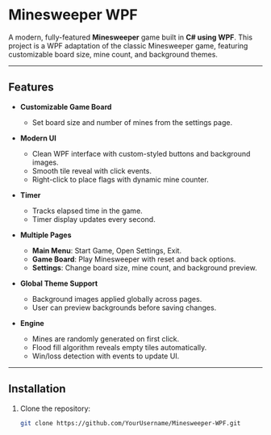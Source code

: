 # Minesweeper WPF

A modern, fully-featured **Minesweeper** game built in **C# using WPF**. This project is a WPF adaptation of the classic Minesweeper game, featuring customizable board size, mine count, and background themes.

---

## Features

- **Customizable Game Board**  
  - Set board size and number of mines from the settings page.  

- **Modern UI**  
  - Clean WPF interface with custom-styled buttons and background images.  
  - Smooth tile reveal with click events.  
  - Right-click to place flags with dynamic mine counter.  

- **Timer**  
  - Tracks elapsed time in the game.  
  - Timer display updates every second.  

- **Multiple Pages**  
  - **Main Menu**: Start Game, Open Settings, Exit.  
  - **Game Board**: Play Minesweeper with reset and back options.  
  - **Settings**: Change board size, mine count, and background preview.  

- **Global Theme Support**  
  - Background images applied globally across pages.  
  - User can preview backgrounds before saving changes.  

- **Engine**  
  - Mines are randomly generated on first click.  
  - Flood fill algorithm reveals empty tiles automatically.  
  - Win/loss detection with events to update UI.

---

## Installation

1. Clone the repository:  
   ```bash
   git clone https://github.com/YourUsername/Minesweeper-WPF.git


